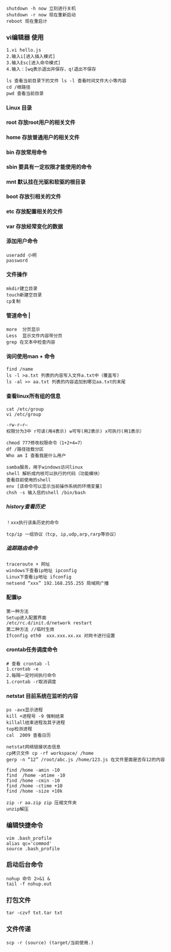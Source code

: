 ``````
shutdown -h now 立刻进行关机  
shutdown -r now 现在重新启动  
reboot 现在重启计
``````

### vi编辑器 使用  
``````
1.vi hello.js  
2.输入i[进入插入模式]  
3.输入Esc[进入命令模式]    
4.输入：[wq表示退出并保存，q!退出不保存  

ls 查看当前目录下的文件 ls -l 查看时间文件大小等内容  
cd /根路径  
pwd 查看当前目录 
``````
  
 

#### Linux 目录  
#### root 存放root用户的相关文件  
#### home 存放普通用户的相关文件  
#### bin 存放常用命令  
#### sbin 要具有一定权限才能使用的命令  
#### mnt 默认挂在光驱和软驱的根目录  
#### boot 存放引相关的文件  
#### etc 存放配置相关的文件  
#### var 存放经常变化的数据  
 
#### 添加用户命令  
``````
useradd 小明  
password  
``````
#### 文件操作  
``````
mkdir建立目录  
touch新建空目录  
cp复制  
``````
#### 管道命令 |
``````
more  分页显示  
Less  显示文件内容带分页  
grep 在文本中检查内容 
``````

#### 询问使用man + 命令  
``````
find /name  
ls -l >a.txt 列表的内容写入文件a.txt中（覆盖写)  
ls -al >> aa.txt 列表的内容追加到哪见aa.txt的末尾  
``````

#### 查看linux所有组的信息  
``````
cat /etc/group  
vi /etc/group 
``````

``````
-rw-r—r—  
权限分为3中 r可读(用4表示) w可写(用2表示) x可执行(用1表示）  
``````

``````
chmod 777修改权限命令（1+2+4=7）  
df /路径挂载分区  
Who am I 查看我是什么用户 
``````

``````
samba服务，用于windows访问linux  
shell 解析成内核可以执行的代码（功能模块）  
查看目前使用的shell  
env [该命令可以显示当前操作系统的环境变量]  
chsh -s 输入信的shell /bin/bash   
``````

##### history查看历史  
``````
！xxx执行该条历史的命令  

tcp/ip 一组协议（tcp, ip,udp,arp,rarp等协议）  
``````

##### 追踪路由命令  
``````
traceroute + 网址  
windows下查看ip地址 ipconfig  
Linux下查看ip地址 ifconfig  
netsend “xxx” 192.168.255.255 局域网广播  
``````

#### 配置ip  
``````
第一种方法  
Setup进入配置界面  
/etc/rc.d/init.d/network restart   
第二种方法 //临时生效  
Ifconfig eth0  xxx.xxx.xx.xx 对网卡进行设置  
``````

#### crontab任务调度命令  
``````
# 查看 crontab -l 
1.crontab -e  
2.每隔一定时间执行命令  
1.crontab -r取消调度  
``````

#### netstat 目前系统在监听的内容  
``````
ps -avx显示进程  
kill +进程号 -9 强制结束  
killall结束进程及其子进程   
top检测进程  
cal  2009 查看日历
``````

``````
netstat网络链接状态信息  
cp拷贝文件 cp -rf workspace/ /home  
gerp -n “12” /root/abc.js /home/123.js 在文件里面是否存12的内容  
``````

``````
find /home -amin -10  
find  /home -atime -10  
find /home -cmin -10  
find /home -ctime +10  
find /home -size +10k  
``````

``````
zip -r aa.zip zip 压缩文件夹  
unzip解压  
``````

### 编辑快捷命令    
``````
vim .bash_profile
alias qc='commod'
source .bash_profile
``````
### 启动后台命令
``````
nohup 命令 2>&1 &
tail -f nohup.out
``````

### 打包文件
``````
tar -czvf txt.tar txt
``````
### 文件传递
```````
scp -r (source) (target/当前使用.)
```````
